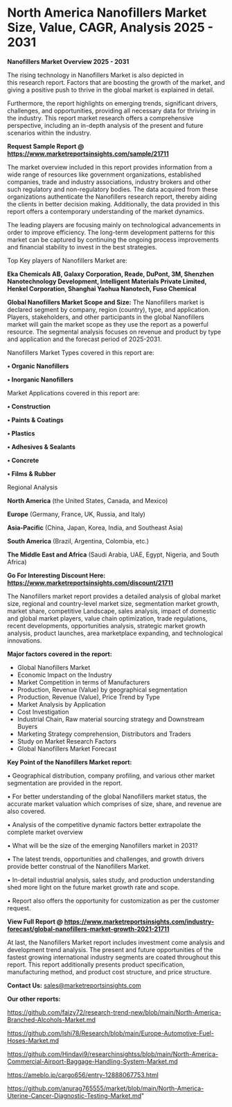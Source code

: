 # North America Nanofillers Market Size, Value, CAGR, Analysis 2025 - 2031

<Strong> Nanofillers Market Overview 2025 - 2031</strong>

The rising technology in Nanofillers Market is also depicted in this research report. Factors that are boosting the growth of the market, and giving a positive push to thrive in the global market is explained in detail.

Furthermore, the report highlights on emerging trends, significant drivers, challenges, and opportunities, providing all necessary data for thriving in the industry. This report market research offers a comprehensive perspective, including an in-depth analysis of the present and future scenarios within the industry.

<strong>Request Sample Report @ <a href=https://www.marketreportsinsights.com/sample/21711>https://www.marketreportsinsights.com/sample/21711</a></strong>

The market overview included in this report provides information from a wide range of resources like government organizations, established companies, trade and industry associations, industry brokers and other such regulatory and non-regulatory bodies. The data acquired from these organizations authenticate the Nanofillers research report, thereby aiding the clients in better decision making. Additionally, the data provided in this report offers a contemporary understanding of the market dynamics.

The leading players are focusing mainly on technological advancements in order to improve efficiency. The long-term development patterns for this market can be captured by continuing the ongoing process improvements and financial stability to invest in the best strategies.

Top Key players of Nanofillers Market are:

<strong>Eka Chemicals AB, Galaxy Corporation, Reade, DuPont, 3M, Shenzhen Nanotechnology Development, Intelligent Materials Private Limited, Henkel Corporation, Shanghai Yaohua Nanotech, Fuso Chemical</strong>

<strong><b>Global Nanofillers Market Scope and Size:</b></strong>
The Nanofillers market is declared segment by company, region (country), type, and application. Players, stakeholders, and other participants in the global Nanofillers market will gain the market scope as they use the report as a powerful resource. The segmental analysis focuses on revenue and product by type and application and the forecast period of 2025-2031.

Nanofillers Market Types covered in this report are:

<strong>• Organic Nanofillers

• Inorganic Nanofillers</strong>

Market Applications covered in this report are:

<strong>• Construction

• Paints & Coatings

• Plastics

• Adhesives & Sealants

• Concrete

• Films & Rubber</strong> 

Regional Analysis

<strong>North America</strong> (the United States, Canada, and Mexico)

<strong>Europe</strong> (Germany, France, UK, Russia, and Italy)

<strong>Asia-Pacific</strong> (China, Japan, Korea, India, and Southeast Asia)

<strong>South America</strong> (Brazil, Argentina, Colombia, etc.)

<strong>The Middle East and Africa</strong> (Saudi Arabia, UAE, Egypt, Nigeria, and South Africa)

<strong>Go For Interesting Discount Here: <a href=https://www.marketreportsinsights.com/discount/21711>https://www.marketreportsinsights.com/discount/21711</a></strong>

The Nanofillers market report provides a detailed analysis of global market size, regional and country-level market size, segmentation market growth, market share, competitive Landscape, sales analysis, impact of domestic and global market players, value chain optimization, trade regulations, recent developments, opportunities analysis, strategic market growth analysis, product launches, area marketplace expanding, and technological innovations.

<strong><b>Major factors covered in the report:</b></strong>
<ul>
  <li>Global Nanofillers Market </li>
  <li>Economic Impact on the Industry</li>
  <li>Market Competition in terms of Manufacturers</li>
  <li>Production, Revenue (Value) by geographical segmentation</li>
  <li>Production, Revenue (Value), Price Trend by Type</li>
  <li>Market Analysis by Application</li>
  <li>Cost Investigation</li>
  <li>Industrial Chain, Raw material sourcing strategy and Downstream Buyers</li>
  <li>Marketing Strategy comprehension, Distributors and Traders</li>
  <li>Study on Market Research Factors</li>
  <li>Global Nanofillers Market Forecast</li>
</ul>

<strong><b>Key Point of the Nanofillers Market report:</b></strong>

• Geographical distribution, company profiling, and various other market segmentation are provided in the report.

• For better understanding of the global Nanofillers market status, the accurate market valuation which comprises of size, share, and revenue are also covered.

• Analysis of the competitive dynamic factors better extrapolate the complete market overview

• What will be the size of the emerging Nanofillers market in 2031?

• The latest trends, opportunities and challenges, and growth drivers provide better construal of the Nanofillers Market.

• In-detail industrial analysis, sales study, and production understanding shed more light on the future market growth rate and scope.

• Report also offers the opportunity for customization as per the customer request.

<strong><b>View Full Report @ <a href=https://www.marketreportsinsights.com/industry-forecast/global-nanofillers-market-growth-2021-21711>https://www.marketreportsinsights.com/industry-forecast/global-nanofillers-market-growth-2021-21711</a></b></strong>


At last, the Nanofillers Market report includes investment come analysis and development trend analysis. The present and future opportunities of the fastest growing international industry segments are coated throughout this report. This report additionally presents product specification, manufacturing method, and product cost structure, and price structure.

<strong>Contact Us:</strong>
sales@marketreportsinsights.com

<strong>Our other reports:</strong>

<a href=https://github.com/faizy72/research-trend-new/blob/main/North-America-Branched-Alcohols-Market.md>https://github.com/faizy72/research-trend-new/blob/main/North-America-Branched-Alcohols-Market.md</a>

<a href=https://github.com/Ishi78/Research/blob/main/Europe-Automotive-Fuel-Hoses-Market.md>https://github.com/Ishi78/Research/blob/main/Europe-Automotive-Fuel-Hoses-Market.md</a>

<a href=https://github.com/Hindavi9/researchinsightss/blob/main/North-America-Commercial-Airport-Baggage-Handling-System-Market.md>https://github.com/Hindavi9/researchinsightss/blob/main/North-America-Commercial-Airport-Baggage-Handling-System-Market.md</a>

<a href=https://ameblo.jp/cargo656/entry-12888067753.html>https://ameblo.jp/cargo656/entry-12888067753.html</a>

<a href=https://github.com/anurag765555/market/blob/main/North-America-Uterine-Cancer-Diagnostic-Testing-Market.md>https://github.com/anurag765555/market/blob/main/North-America-Uterine-Cancer-Diagnostic-Testing-Market.md</a>"
